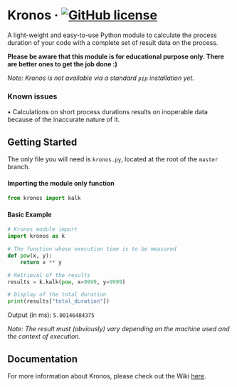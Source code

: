 # Kronos &middot; [![GitHub license](https://img.shields.io/badge/license-MIT-blue.svg)](https://github.com/SuperDelphi/Kronos/blob/main/LICENSE)

A light-weight and easy-to-use Python module to calculate the process duration of your code with a complete set of result data on the process.

**Please be aware that this module is for educational purpose only. There are better ones to get the job done :)**

*Note: Kronos is not available via a standard ``pip`` installation yet.*

### Known issues
• Calculations on short process durations results on inoperable data because of the inaccurate nature of it.

## Getting Started

The only file you will need is ``kronos.py``, located at the root of the ``master`` branch.

#### Importing the module only function

```python
from kronos import kalk
```

#### Basic Example

```python
# Kronos module import
import kronos as k

# The function whose execution time is to be measured
def pow(x, y):
    return x ** y

# Retrieval of the results
results = k.kalk(pow, x=9999, y=9999)

# Display of the total duration
print(results["total_duration"])
```

Output (in ms): ``5.00146484375``

*Note: The result must (obviously) vary depending on the machine used and the context of execution.*

## Documentation

For more information about Kronos, please check out the Wiki [here](https://github.com/SuperDelphi/Kronos/wiki).
